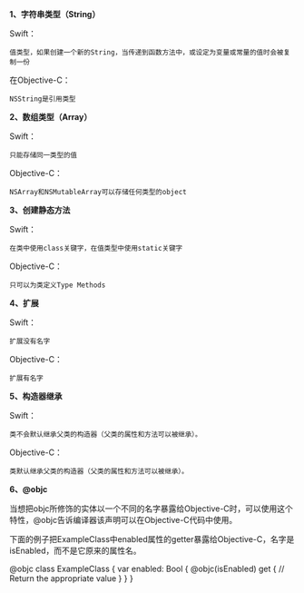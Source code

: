 **1、字符串类型（String）**

Swift：

	值类型，如果创建一个新的String，当传递到函数方法中，或设定为变量或常量的值时会被复制一份

在Objective-C：

	NSString是引用类型

**2、数组类型（Array）**

Swift：

	只能存储同一类型的值

Objective-C：

	NSArray和NSMutableArray可以存储任何类型的object

**3、创建静态方法**

Swift：

	在类中使用class关键字，在值类型中使用static关键字

Objective-C：

	只可以为类定义Type Methods

**4、扩展**

Swift：

	扩展没有名字

Objective-C：

	扩展有名字

**5、构造器继承**

Swift：

	类不会默认继承父类的构造器（父类的属性和方法可以被继承）。

Objective-C：

	类默认继承父类的构造器（父类的属性和方法可以被继承）。

**6、@objc**

当想把objc所修饰的实体以一个不同的名字暴露给Objective-C时，可以使用这个特性，@objc告诉编译器该声明可以在Objective-C代码中使用。

下面的例子把ExampleClass中enabled属性的getter暴露给Objective-C，名字是isEnabled，而不是它原来的属性名。

@objc
class ExampleClass {
    var enabled: Bool {
	    @objc(isEnabled) get {
	        // Return the appropriate value
	    }
    }
}